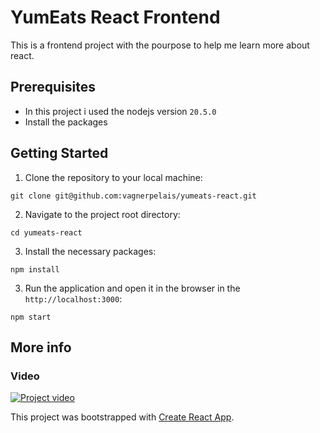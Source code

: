 # YumEats React Frontend

This is a frontend project with the pourpose to help me learn more about react.

## Prerequisites

- In this project i used the nodejs version `20.5.0`
- Install the packages

## Getting Started

1. Clone the repository to your local machine:

```asgl
git clone git@github.com:vagnerpelais/yumeats-react.git
```

2. Navigate to the project root directory:

```asgl
cd yumeats-react
```

3. Install the necessary packages:

```asgl
npm install
```

3. Run the application and open it in the browser in the `http://localhost:3000`:

```asgl
npm start
```

## More info

### Video

[![Project video](https://i.ibb.co/9vnhCNh/mqdefault.jpg)](https://youtu.be/3hCAftzTnrk)

This project was bootstrapped with [Create React App](https://github.com/facebook/create-react-app).

